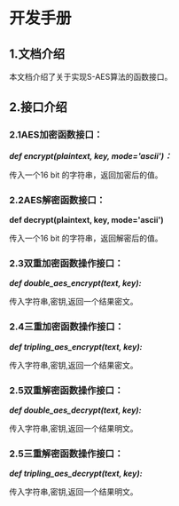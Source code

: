 
# 开发手册


## 1.文档介绍

 本文档介绍了关于实现S-AES算法的函数接口。

## 2.接口介绍

### 2.1**AES加密函数接口：**

***def encrypt(plaintext, key, mode='ascii')：***

传入一个16 bit 的字符串，返回加密后的值。
### 2.2**AES解密函数接口：**

**def decrypt(plaintext, key, mode='ascii')** 

传入一个16 bit 的字符串，返回解密后的值。


### 2.3**双重加密函数操作接口：**

***def double_aes_encrypt(text, key):***

传入字符串,密钥,返回一个结果密文。

### 2.4**三重加密函数操作接口：**

***def tripling_aes_encrypt(text, key):***

传入字符串,密钥,返回一个结果密文。


### 2.5**双重解密函数操作接口：**

***def double_aes_decrypt(text, key):***

传入字符串,密钥,返回一个结果明文。


### 2.5**三重解密函数操作接口：**

***def  tripling_aes_decrypt(text, key):***

传入字符串,密钥,返回一个结果明文。

